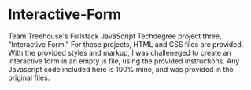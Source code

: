 # Interactive-Form
Team Treehouse's Fullstack JavaScript Techdegree project three, "Interactive Form." For these projects, HTML and CSS files are provided. With the provided styles and markup, I was challeneged to create an interactive form in an empty js file, using the provided instructions. Any Javascript code included here is 100% mine, and was provided in the original files.
